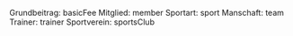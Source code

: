 Grundbeitrag: basicFee 
Mitglied: member
Sportart: sport
Manschaft: team
Trainer: trainer
Sportverein: sportsClub